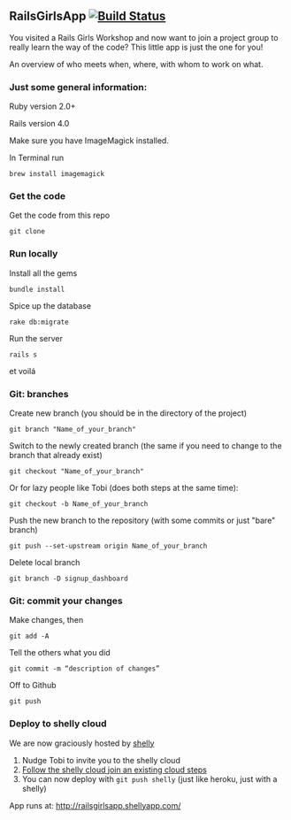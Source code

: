 ## RailsGirlsApp [![Build Status](https://travis-ci.org/rubycorns/RailsGirlsApp.png?branch=master)](https://travis-ci.org/rubycorns/RailsGirlsApp)

You visited a Rails Girls Workshop and now want to join a project group to really learn the way of the code?
This little app is just the one for you!

An overview of who meets when, where, with whom to work on what.

### Just some general information:

Ruby version 2.0+ 

Rails version 4.0

Make sure you have ImageMagick installed.

In Terminal run

    brew install imagemagick

### Get the code
Get the code from this repo

    git clone


### Run locally
Install all the gems

    bundle install

Spice up the database

    rake db:migrate

Run the server

    rails s 

et voilá


### Git: branches 
Create new branch (you should be in the directory of the project) 
    
    git branch "Name_of_your_branch"
    
Switch to the newly created branch (the same if you need to change to the branch that already exist) 
    
    git checkout "Name_of_your_branch"

Or for lazy people like Tobi (does both steps at the same time):
    
    git checkout -b Name_of_your_branch    

Push the new branch to the repository (with some commits or just "bare" branch) 
    
    git push --set-upstream origin Name_of_your_branch
    
Delete local branch

    git branch -D signup_dashboard
    
    
### Git: commit your changes
Make changes, then 
    
    git add -A

Tell the others what you did
    
    git commit -m “description of changes”

Off to Github
    
    git push

### Deploy to shelly cloud

We are now graciously hosted by [shelly](https://shellycloud.com/)

1. Nudge Tobi to invite you to the shelly cloud
2. [Follow the shelly cloud join an existing cloud steps](https://shellycloud.com/documentation/joining_existing_cloud)
3. You can now deploy with `git push shelly` (just like heroku, just with a shelly)

App runs at: http://railsgirlsapp.shellyapp.com/
